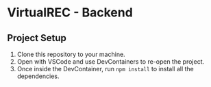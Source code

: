 # VirtualREC - Backend

## Project Setup

1. Clone this repository to your machine.
2. Open with VSCode and use DevContainers to re-open the project.
3. Once inside the DevContainer, run `npm install` to install all the dependencies.